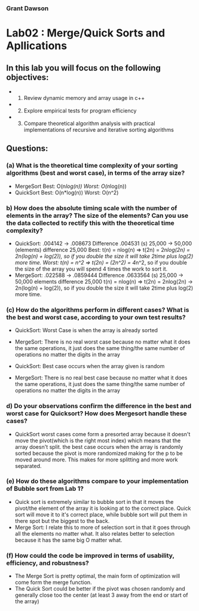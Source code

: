 ### Grant Dawson

# Lab02 : Merge/Quick Sorts and Apllications
## In this lab you will focus on the following objectives:
* 1. Review dynamic memory and array usage in c++
* 2. Explore empirical tests for program efficiency
* 3. Compare theoretical algorithm analysis with practical implementations of recursive and iterative sorting
algorithms

## Questions:
### (a)  What is the theoretical time complexity of your sorting algorithms (best and worst case), in terms of the array size?
   * MergeSort
          Best: O(n*log(n))    Worst: O(n*log(n))
   * QuickSort
          Best: O(n*log(n))    Worst: O(n^2)
### b)  How does the absolute timing scale with the number of elements in the array?  The size of the elements? Can you use the data collected to rectify this with the theoretical time complexity?
   * QuickSort: .004142 -> .008673    Difference .004531 (s)
                    25,000  -> 50,000 (elements) difference 25,000
          Best:  t(n) = nlog(n) => t(2n) = 2n*log(2n) = 2n(log(n) + log(2)), so if you double the size it will take 2time plus log(2) more time.
          Worst: t(n) = n^2 => t(2n) = (2n^2) = 4*n^2, so if you double the size of the array you will spend 4 times the work to sort it.
   * MergeSort: .022588 -> .0859444 Difference .0633564 (s)
                    25,000  -> 50,000 elements difference 25,000
          t(n) = nlog(n) => t(2n) = 2nlog(2n) -> 2n(log(n) + log(2)), so if you double the size it will take 2time plus log(2) more time.
### (c)  How do the algorithms perform in different cases?  What is the best and worst case, according to your own test results?
   * QuickSort: Worst Case is when the array is already sorted
   * MergeSort: There is no real worst case because no matter what it does the same operations, it just does the same thing/the same number of operations
          no matter the digits in the array

   * QuickSort: Best case occurs when the array given is random
   * MergeSort: There is no real best case because no matter what it does the same operations, it just does the same thing/the same number of operations
           no matter the digits in the array
### d)  Do your observations confirm the difference in the best and worst case for Quicksort?  How does Mergesort handle these cases?
   * QuickSort worst cases come form a presorted array because it doesn't move the pivot(which is the right most index) which means that the array doesn't
          split. the best case occurs when the array is randomly sorted because the pivot is more randomized making for the p to be moved around more. This
          makes for more splitting and more work separated.
### (e)  How do these algorithms compare to your implementation of Bubble sort from Lab 1?
   * Quick sort is extremely similar to bubble sort in that it moves the pivot/the element of the array it is looking at to the correct place. Quick sort
          will move it to it's correct place, while bubble sort will put them in there spot but the biggest to the back.
   * Merge Sort: I relate this to more of selection sort in that it goes through all the elements no matter what. It also relates better to selection
          because it has the same big O matter what.

### (f)  How could the code be improved in terms of usability, efficiency, and robustness?
   * The Merge Sort is pretty optimal, the main form of optimization will come form the merge function.
   * The Quick Sort could be better if the pivot was chosen randomly and generally close too the center (at least 3 away from the end or start of the array)
